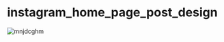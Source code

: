 # instagram_home_page_post_design

![mnjdcghm](https://user-images.githubusercontent.com/39762711/169856773-4a8bd22b-2dda-48d0-9ec1-695700399092.PNG)
